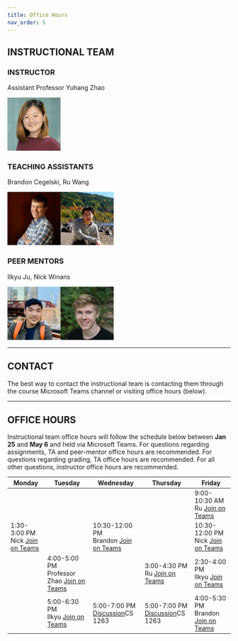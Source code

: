 ```yaml
---
title: Office Hours
nav_order: 5
---
```


## INSTRUCTIONAL TEAM

### INSTRUCTOR

Assistant Professor Yuhang Zhao

<img src="figures/Yuhang_Zhao.jpg" width="120" />

### TEACHING ASSISTANTS

Brandon Cegelski, Ru Wang

<img src="figures/brandon.jpg" width="120" height="120" /><img src="figures/ru.JPG" width="120" height="120" />

### PEER MENTORS

Ilkyu Ju, Nick Winans

<img src="figures/Ilkyu.jpg" width="120" height="120" /><img src="figures/NickWinans.jpg" width="120" height="120" />

---

## CONTACT

The best way to contact the instructional team is contacting them through the course Microsoft Teams channel or visiting office hours (below).

---

## OFFICE HOURS

Instructional team office hours will follow the schedule below between **Jan 25** and **May 6** and held via Microsoft Teams. For questions regarding assignments, TA and peer-mentor office hours are recommended. For questions regarding grading, TA office hours are recommended. For all other questions, instructor office hours are recommended.

<table>
	<thead>
		<tr>
			<th><strong>Monday</strong></th>
			<th><strong>Tuesday</strong></th>
			<th><strong>Wednesday</strong></th>
			<th><strong>Thursday</strong></th>
			<th><strong>Friday</strong></th>
		</tr>
	</thead>
	<tbody class="text-center">
		<tr>
      <td>&nbsp;</td>
      <td>&nbsp;</td>
      <td>&nbsp;</td>
      <td>&nbsp;</td>
			<td>9:00-10:30 AM<br />Ru <span class="fs-3"> <a class="btn" href="https://teams.microsoft.com/l/meetup-join/19%3ameeting_NTU0MTFmZWYtYTUwOC00NDE0LWI3YWQtOTYwMGQyY2UyNGI4%40thread.v2/0?context=%7b%22Tid%22%3a%222ca68321-0eda-4908-88b2-424a8cb4b0f9%22%2c%22Oid%22%3a%22293a932a-f3db-4228-b1ff-0dd1b2e1003c%22%7d" target="_blank">Join on Teams</a> </span></td>
		</tr>
		<tr>
			<td>1:30-3:00 PM<br />Nick <span class="fs-3"> <a class="btn" href="https://teams.microsoft.com/l/meetup-join/19%3aBuPse6mU0lJYVGdWAlI5VBxdTP3rWpZa1WwSvZq1SKQ1%40thread.tacv2/1643057630593?context=%7b%22Tid%22%3a%222ca68321-0eda-4908-88b2-424a8cb4b0f9%22%2c%22Oid%22%3a%22c348133d-2fc5-4f9e-9203-10cfedea8266%22%7d" target="_blank">Join on Teams</a> </span></td>
      <td>&nbsp;</td>
			<td>10:30-12:00 PM<br />Brandon <span class="fs-3"> <a class="btn" href="https://teams.microsoft.com/l/meetup-join/19%3aBuPse6mU0lJYVGdWAlI5VBxdTP3rWpZa1WwSvZq1SKQ1%40thread.tacv2/1643072410020?context=%7b%22Tid%22%3a%222ca68321-0eda-4908-88b2-424a8cb4b0f9%22%2c%22Oid%22%3a%221b5ef65f-0350-4aa6-a138-6eb025de5f30%22%7d" target="_blank">Join on Teams</a> </span></td>
      <td>&nbsp;</td>
			<td>10:30-12:00 PM<br />Nick <span class="fs-3"> <a class="btn" href="https://teams.microsoft.com/l/meetup-join/19%3aBuPse6mU0lJYVGdWAlI5VBxdTP3rWpZa1WwSvZq1SKQ1%40thread.tacv2/1643057575249?context=%7b%22Tid%22%3a%222ca68321-0eda-4908-88b2-424a8cb4b0f9%22%2c%22Oid%22%3a%22c348133d-2fc5-4f9e-9203-10cfedea8266%22%7d" target="_blank">Join on Teams</a> </span></td>
		</tr>
		<tr>
			<td>&nbsp;</td>
			<td>4:00-5:00 PM<br />Professor Zhao <span class="fs-3"> <a class="btn" href="https://teams.microsoft.com/l/meetup-join/19%3aBuPse6mU0lJYVGdWAlI5VBxdTP3rWpZa1WwSvZq1SKQ1%40thread.tacv2/1643080168121?context=%7b%22Tid%22%3a%222ca68321-0eda-4908-88b2-424a8cb4b0f9%22%2c%22Oid%22%3a%22b7f81268-9cad-49d8-876e-ba33247e3d77%22%7d" target="_blank">Join on Teams</a> </span></td>
            <td>&nbsp;</td>
			<td>3:00-4:30 PM<br />Ru <span class="fs-3"> <a class="btn" href="https://teams.microsoft.com/l/meetup-join/19%3ameeting_NTU0MTFmZWYtYTUwOC00NDE0LWI3YWQtOTYwMGQyY2UyNGI4%40thread.v2/0?context=%7b%22Tid%22%3a%222ca68321-0eda-4908-88b2-424a8cb4b0f9%22%2c%22Oid%22%3a%22293a932a-f3db-4228-b1ff-0dd1b2e1003c%22%7d" target="_blank">Join on Teams</a> </span></td>
			<td>2:30-4:00 PM<br />Ilkyu <span class="fs-3"> <a class="btn" href="https://teams.microsoft.com/l/meetup-join/19%3aBuPse6mU0lJYVGdWAlI5VBxdTP3rWpZa1WwSvZq1SKQ1%40thread.tacv2/1643038913509?context=%7b%22Tid%22%3a%222ca68321-0eda-4908-88b2-424a8cb4b0f9%22%2c%22Oid%22%3a%2253597760-419d-477d-bee5-a87485677969%22%7d" target="_blank">Join on Teams</a> </span></td>
		</tr>
		<tr>
			<td>&nbsp;</td>
			<td>5:00-6:30 PM<br />Ilkyu <span class="fs-3"> <a class="btn" href="https://teams.microsoft.com/l/meetup-join/19%3aBuPse6mU0lJYVGdWAlI5VBxdTP3rWpZa1WwSvZq1SKQ1%40thread.tacv2/1643038814233?context=%7b%22Tid%22%3a%222ca68321-0eda-4908-88b2-424a8cb4b0f9%22%2c%22Oid%22%3a%2253597760-419d-477d-bee5-a87485677969%22%7d" target="_blank">Join on Teams</a> </span></td>
			<td>5:00-7:00 PM<br><a target="_blank" href="https://docs.google.com/spreadsheets/d/1HDJp5ZArUfAF21K1hwy-3V8dLuhbjv03GrGwyxkL4wI/edit?usp=sharing">Discussion</a><span class="label label-purple">CS 1263</span></td>
			<td>5:00-7:00 PM<br><a target="_blank" href="https://docs.google.com/spreadsheets/d/1HDJp5ZArUfAF21K1hwy-3V8dLuhbjv03GrGwyxkL4wI/edit?usp=sharing">Discussion</a><span class="label label-purple">CS 1263</span></td>
			<td>4:00-5:30 PM<br />Brandon <span class="fs-3"> <a class="btn" href="https://teams.microsoft.com/l/meetup-join/19%3aBuPse6mU0lJYVGdWAlI5VBxdTP3rWpZa1WwSvZq1SKQ1%40thread.tacv2/1643072109392?context=%7b%22Tid%22%3a%222ca68321-0eda-4908-88b2-424a8cb4b0f9%22%2c%22Oid%22%3a%221b5ef65f-0350-4aa6-a138-6eb025de5f30%22%7d" target="_blank">Join on Teams</a> </span></td>
		</tr>
	</tbody>
</table>
